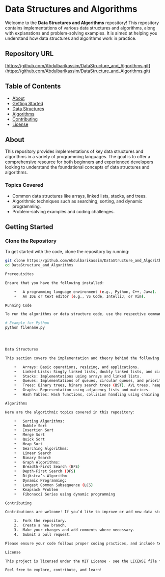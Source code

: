 

# Data Structures and Algorithms

Welcome to the **Data Structures and Algorithms** repository! This repository contains implementations of various data structures and algorithms, along with explanations and problem-solving examples. It is aimed at helping you understand how data structures and algorithms work in practice.

## Repository URL

[https://github.com/Abdulbarikassim/DataStructure_and_Algorithms.git](https://github.com/Abdulbarikassim/DataStructure_and_Algorithms.git)

## Table of Contents

- [About](#about)
- [Getting Started](#getting-started)
- [Data Structures](#data-structures)
- [Algorithms](#algorithms)
- [Contributing](#contributing)
- [License](#license)

## About

This repository provides implementations of key data structures and algorithms in a variety of programming languages. The goal is to offer a comprehensive resource for both beginners and experienced developers looking to understand the foundational concepts of data structures and algorithms.

### Topics Covered

- Common data structures like arrays, linked lists, stacks, and trees.
- Algorithmic techniques such as searching, sorting, and dynamic programming.
- Problem-solving examples and coding challenges.

## Getting Started

### Clone the Repository

To get started with the code, clone the repository by running:

```bash
git clone https://github.com/Abdulbarikassim/DataStructure_and_Algorithms.git
cd DataStructure_and_Algorithms

Prerequisites

Ensure that you have the following installed:

	•	A programming language environment (e.g., Python, C++, Java).
	•	An IDE or text editor (e.g., VS Code, IntelliJ, or Vim).

Running Code

To run the algorithms or data structure code, use the respective commands based on the language:

# Example for Python
python filename.py




Data Structures

This section covers the implementation and theory behind the following data structures:

	•	Arrays: Basic operations, resizing, and applications.
	•	Linked Lists: Singly linked lists, doubly linked lists, and circular linked lists.
	•	Stacks: Implementations using arrays and linked lists.
	•	Queues: Implementations of queues, circular queues, and priority queues.
	•	Trees: Binary trees, binary search trees (BST), AVL trees, heaps.
	•	Graphs: Representation using adjacency lists and matrices.
	•	Hash Tables: Hash functions, collision handling using chaining and open addressing.

Algorithms

Here are the algorithmic topics covered in this repository:

	•	Sorting Algorithms:
	•	Bubble Sort
	•	Insertion Sort
	•	Merge Sort
	•	Quick Sort
	•	Heap Sort
	•	Searching Algorithms:
	•	Linear Search
	•	Binary Search
	•	Graph Algorithms:
	•	Breadth-First Search (BFS)
	•	Depth-First Search (DFS)
	•	Dijkstra’s Algorithm
	•	Dynamic Programming:
	•	Longest Common Subsequence (LCS)
	•	Knapsack Problem
	•	Fibonacci Series using dynamic programming

Contributing

Contributions are welcome! If you’d like to improve or add new data structures or algorithms:

	1.	Fork the repository.
	2.	Create a new branch.
	3.	Make your changes and add comments where necessary.
	4.	Submit a pull request.

Please ensure your code follows proper coding practices, and include tests for new features.

License

This project is licensed under the MIT License - see the LICENSE file for details.

Feel free to explore, contribute, and learn!




